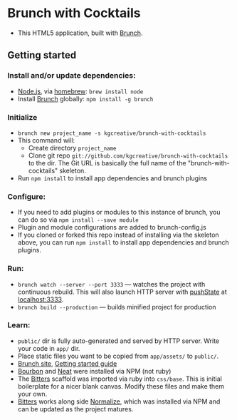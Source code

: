 # Brunch with Cocktails

* This HTML5 application, built with [Brunch](http://brunch.io).

## Getting started
### Install and/or update dependencies:
* [Node.js](http://nodejs.org), via [homebrew](http://brew.sh/): `brew install node`
* Install [Brunch](http://brunch.io) globally: `npm install -g brunch`

### Initialize
* `brunch new project_name -s kgcreative/brunch-with-cocktails`
* This command will:
  * Create directory `project_name`
  * Clone git repo `git://github.com/kgcreative/brunch-with-cocktails` to the dir. The Git URL is basically the full name of the "brunch-with-cocktails" skeleton.
 * Run `npm install` to install app dependencies and brunch plugins

### Configure:
* If you need to add plugins or modules to this instance of brunch, you can do so via `npm install --save module`
* Plugin and module configurations are added to brunch-config.js
* If you cloned or forked this repo instead of installing via the skeleton above, you can run `npm install` to install app dependencies and brunch plugins.

### Run:
* `brunch watch --server --port 3333` — watches the project with continuous rebuild. This will also launch HTTP server with [pushState](https://developer.mozilla.org/en-US/docs/Web/Guide/API/DOM/Manipulating_the_browser_history) at [localhost:3333](http://localhost:3333).
* `brunch build --production` — builds minified project for production

### Learn:
* `public/` dir is fully auto-generated and served by HTTP server.  Write your code in `app/` dir.
* Place static files you want to be copied from `app/assets/` to `public/`.
* [Brunch site](http://brunch.io), [Getting started guide](https://github.com/brunch/brunch-guide#readme)
* [Bourbon](http://bourbon.io]) and [Neat](http://neat.bourbon.io/) were installed via NPM (not ruby)
* The [Bitters](http://bitters.bourbon.io/) scaffold was imported via ruby into `css/base`. This is initial boilerplate for a nicer blank canvas. Modify these files and make them your own.
* [Bitters](http://bitters.bourbon.io/) works along side [Normalize](http://necolas.github.io/normalize.css/), which was installed via NPM and can be updated as the project matures.
